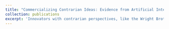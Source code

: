 ```yaml
---
title: "Commercializing Contrarian Ideas: Evidence from Artificial Intelligence Competitions"
collection: publications
excerpt: 'Innovators with contrarian perspectives, like the Wright Brothers, often struggle to commercialize their ideas due to skepticism. They must first convince others of their approach's validity. This study tests the hypothesis that public demonstrations can pave the way for contrarian entrepreneurship. Focusing on academic founders of AI startups, I analyze data from hundreds of competitions held between 2000 and 2022. These competitions, which pit different methods against each other, help clarify effective approaches. My findings show that winners of these competitions are significantly more likely to start a startup soon after their victory compared to runners-up. Importantly, this effect is particularly pronounced for contrarian winners, whose methods were initially less popular and lagging behind the state-of-the-art. This demonstrates that public validation through competitions is crucial for encouraging contrarian entrepreneurship.'
---
```

